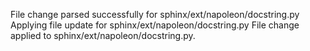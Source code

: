 File change parsed successfully for sphinx/ext/napoleon/docstring.py
Applying file update for sphinx/ext/napoleon/docstring.py
File change applied to sphinx/ext/napoleon/docstring.py.
